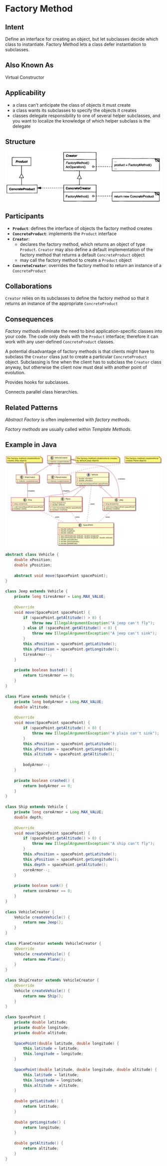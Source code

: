# Factory Method

## Intent

Define an interface for creating an object, but let subclasses decide which class to instantiate. Factory Method lets a class defer instantiation to subclasses.

## Also Known As

Virtual Constructor

## Applicability

* a class can't anticipate the class of objects it must create
* a class wants its subclasses to specify the objects it creates
* classes delegate responsibility to one of several helper subclasses, and you want to localize the knowledge of which helper subclass is the delegate

## Structure

![Image of the structure for the Factory Method Pattern](./image/factory_method.png "Structure for the Factory Method Pattern")

## Participants

* **`Product`**: defines the interface of objects the factory method creates
* **`ConcreteProduct`**: implements the `Product` interface
* **`Creator`**:
  - declares the factory method, which returns an object of type `Product`. `Creator` may also define a default implementation of the factory method that returns a default `ConcreteProduct` object
  - may call the factory method to create a `Product` object
* **`ConcreteCreator`**: overrides the factory method to return an instance of a `ConcreteProduct`

## Collaborations

`Creator` relies on its subclasses to define the factory method so that it returns an instance of the appropriate `ConcreteProduct`

## Consequences

*Factory methods* eliminate the need to bind application-specific classes into your code. The code only deals with the `Product` interface; therefore it can work with any user-defined `ConcreteProduct` classes.

A potential disadvantage of factory methods is that clients might have to subclass the `Creator` class just to create a particular `ConcreteProduct` object. Subclassing is fine when the client has to subclass the `Creator` class anyway, but otherwise the client now must deal with another point of evolution.

Provides hooks for subclasses.

Connects parallel class hierarchies.

## Related Patterns

*Abstract Factory* is often implemented with *factory methods*.

*Factory methods* are usually called within *Template Methods*.

## Example in Java

![Class Diagram](./image/code_class_design.png "Class Diagram")

```java
abstract class Vehicle {
    double xPosition;
    double yPosition;

    abstract void move(SpacePoint spacePoint);
}

class Jeep extends Vehicle {
    private long tiresArmor = Long.MAX_VALUE;

    @Override
    void move(SpacePoint spacePoint) {
        if (spacePoint.getAltitude() > 0) {
            throw new IllegalArgumentException("A jeep can't fly");
        } else if (spacePoint.getAltitude() < 0) {
            throw new IllegalArgumentException("A jeep can't sink");
        }
        this.xPosition = spacePoint.getLatitude();
        this.yPosition = spacePoint.getLongitude();
        tiresArmor--;
    }

    private boolean busted() {
        return tiresArmor == 0;
    }
}

class Plane extends Vehicle {
    private long bodyArmor = Long.MAX_VALUE;
    double altitude;

    @Override
    void move(SpacePoint spacePoint) {
        if (spacePoint.getAltitude() < 0) {
            throw new IllegalArgumentException("A plain can't sink");
        }
        this.xPosition = spacePoint.getLatitude();
        this.yPosition = spacePoint.getLongitude();
        this.altitude = spacePoint.getAltitude();

        bodyArmor--;
    }

    private boolean crashed() {
        return bodyArmor == 0;
    }
}

class Ship extends Vehicle {
    private long coreArmor = Long.MAX_VALUE;
    double depth;

    @Override
    void move(SpacePoint spacePoint) {
        if (spacePoint.getAltitude() > 0) {
            throw new IllegalArgumentException("A ship can't fly");
        }
        this.xPosition = spacePoint.getLatitude();
        this.yPosition = spacePoint.getLongitude();
        this.depth = spacePoint.getAltitude();
        coreArmor--;
    }

    private boolean sunk() {
        return coreArmor == 0;
    }
}

class VehicleCreator {
    Vehicle createVehicle() {
        return new Jeep();
    }
}

class PlaneCreator extends VehicleCreator {
    @Override
    Vehicle createVehicle() {
        return new Plane();
    }
}

class ShipCreator extends VehicleCreator {
    @Override
    Vehicle createVehicle() {
        return new Ship();
    }
}

class SpacePoint {
    private double latitude;
    private double longitude;
    private double altitude;

    SpacePoint(double latitude, double longitude) {
        this.latitude = latitude;
        this.longitude = longitude;
    }

    SpacePoint(double latitude, double longitude, double altitude) {
        this.latitude = latitude;
        this.longitude = longitude;
        this.altitude = altitude;
    }

    double getLatitude() {
        return latitude;
    }

    double getLongitude() {
        return longitude;
    }

    double getAltitude() {
        return altitude;
    }
}
```
